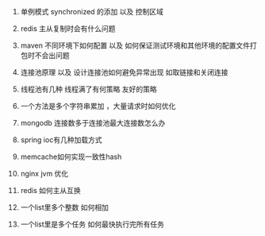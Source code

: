 1. 单例模式 synchronized 的添加 以及 控制区域

2. redis 主从复制时会有什么问题

3. maven 不同环境下如何配置 以及 如何保证测试环境和其他环境的配置文件打包时不会出问题

4. 连接池原理 以及 设计连接池如何避免异常出现 如取链接和关闭连接

5. 线程池有几种  线程满了有何策略 友好的策略

6. 一个方法是多个字符串累加 ，大量请求时如何优化

7. mongodb 连接数多于连接池最大连接数怎么办

8. spring ioc有几种加载方式

9. memcache如何实现一致性hash

10. nginx jvm 优化

11. redis 如何主从互换 

12. 一个list里多个整数 如何相加

13. 一个list里是多个任务 如何最快执行完所有任务